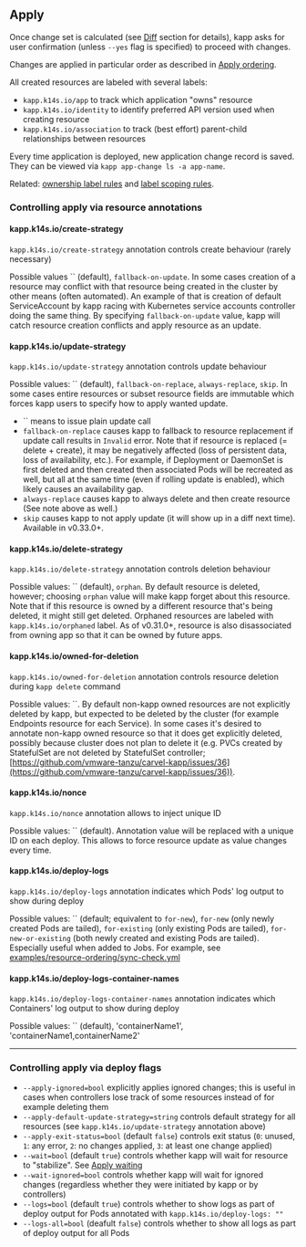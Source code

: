 ## Apply

Once change set is calculated (see [Diff](diff.md) section for details), kapp asks for user confirmation (unless `--yes` flag is specified) to proceed with changes.

Changes are applied in particular order as described in [Apply ordering](apply-ordering.md).

All created resources are labeled with several labels:

- `kapp.k14s.io/app` to track which application "owns" resource
- `kapp.k14s.io/identity` to identify preferred API version used when creating resource
- `kapp.k14s.io/association` to track (best effort) parent-child relationships between resources

Every time application is deployed, new application change record is saved. They can be viewed via `kapp app-change ls -a app-name`.

Related: [ownership label rules](config.md) and [label scoping rules](config.md).

### Controlling apply via resource annotations

#### kapp.k14s.io/create-strategy

`kapp.k14s.io/create-strategy` annotation controls create behaviour (rarely necessary)

Possible values `` (default), `fallback-on-update`. In some cases creation of a resource may conflict with that resource being created in the cluster by other means (often automated). An example of that is creation of default ServiceAccount by kapp racing with Kubernetes service accounts controller doing the same thing. By specifying `fallback-on-update` value, kapp will catch resource creation conflicts and apply resource as an update.

#### kapp.k14s.io/update-strategy

`kapp.k14s.io/update-strategy` annotation controls update behaviour

Possible values: `` (default), `fallback-on-replace`, `always-replace`, `skip`. In some cases entire resources or subset resource fields are immutable which forces kapp users to specify how to apply wanted update.

- `` means to issue plain update call
- `fallback-on-replace` causes kapp to fallback to resource replacement if update call results in `Invalid` error. Note that if resource is replaced (= delete + create), it may be negatively affected (loss of persistent data, loss of availability, etc.). For example, if Deployment or DaemonSet is first deleted and then created then associated Pods will be recreated as well, but all at the same time (even if rolling update is enabled), which likely causes an availability gap.
- `always-replace` causes kapp to always delete and then create resource (See note above as well.)
- `skip` causes kapp to not apply update (it will show up in a diff next time). Available in v0.33.0+.

#### kapp.k14s.io/delete-strategy

`kapp.k14s.io/delete-strategy` annotation controls deletion behaviour

Possible values: `` (default), `orphan`. By default resource is deleted, however; choosing `orphan` value will make kapp forget about this resource. Note that if this resource is owned by a different resource that's being deleted, it might still get deleted. Orphaned resources are labeled with `kapp.k14s.io/orphaned` label. As of v0.31.0+, resource is also disassociated from owning app so that it can be owned by future apps.

#### kapp.k14s.io/owned-for-deletion

`kapp.k14s.io/owned-for-deletion` annotation controls resource deletion during `kapp delete` command

Possible values: ``. By default non-kapp owned resources are not explicitly deleted by kapp, but expected to be deleted by the cluster (for example Endpoints resource for each Service). In some cases it's desired to annotate non-kapp owned resource so that it does get explicitly deleted, possibly because cluster does not plan to delete it (e.g. PVCs created by StatefulSet are not deleted by StatefulSet controller; [https://github.com/vmware-tanzu/carvel-kapp/issues/36](https://github.com/vmware-tanzu/carvel-kapp/issues/36)).

#### kapp.k14s.io/nonce

`kapp.k14s.io/nonce` annotation allows to inject unique ID

Possible values: `` (default). Annotation value will be replaced with a unique ID on each deploy. This allows to force resource update as value changes every time.

#### kapp.k14s.io/deploy-logs

`kapp.k14s.io/deploy-logs` annotation indicates which Pods' log output to show during deploy

Possible values: `` (default; equivalent to `for-new`), `for-new` (only newly created Pods are tailed), `for-existing` (only existing Pods are tailed), `for-new-or-existing` (both newly created and existing Pods are tailed). Especially useful when added to Jobs. For example, see [examples/resource-ordering/sync-check.yml](../examples/resource-ordering/sync-check.yml)

#### kapp.k14s.io/deploy-logs-container-names

`kapp.k14s.io/deploy-logs-container-names` annotation indicates which Containers' log output to show during deploy

Possible values: `` (default), 'containerName1', 'containerName1,containerName2'

---
### Controlling apply via deploy flags

- `--apply-ignored=bool` explicitly applies ignored changes; this is useful in cases when controllers lose track of some resources instead of for example deleting them
- `--apply-default-update-strategy=string` controls default strategy for all resources (see `kapp.k14s.io/update-strategy` annotation above)
- `--apply-exit-status=bool` (default `false`) controls exit status (`0`: unused, `1`: any error, `2`: no changes applied, `3`: at least one change applied)
- `--wait=bool` (default `true`) controls whether kapp will wait for resource to "stabilize". See [Apply waiting](apply-waiting.md)
- `--wait-ignored=bool` controls whether kapp will wait for ignored changes (regardless whether they were initiated by kapp or by controllers)
- `--logs=bool` (default `true`) controls whether to show logs as part of deploy output for Pods annotated with `kapp.k14s.io/deploy-logs: ""`
- `--logs-all=bool` (deafult `false`) controls whether to show all logs as part of deploy output for all Pods
